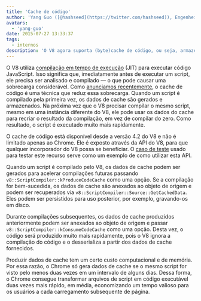 ```yaml
---
title: 'Cache de código'
author: 'Yang Guo ([@hashseed](https://twitter.com/hashseed)), Engenheiro de Software'
avatars:
  - 'yang-guo'
date: 2015-07-27 13:33:37
tags:
  - internos
description: 'O V8 agora suporta (byte)cache de código, ou seja, armazenar em cache o resultado do parsing + compilação do JavaScript.'
---
```

O V8 utiliza [compilação em tempo de execução](https://en.wikipedia.org/wiki/Just-in-time_compilation) (JIT) para executar código JavaScript. Isso significa que, imediatamente antes de executar um script, ele precisa ser analisado e compilado — o que pode causar uma sobrecarga considerável. Como [anunciamos recentemente](https://blog.chromium.org/2015/03/new-javascript-techniques-for-rapid.html), o cache de código é uma técnica que reduz essa sobrecarga. Quando um script é compilado pela primeira vez, os dados de cache são gerados e armazenados. Na próxima vez que o V8 precisar compilar o mesmo script, mesmo em uma instância diferente do V8, ele pode usar os dados do cache para recriar o resultado da compilação, em vez de compilar do zero. Como resultado, o script é executado muito mais rapidamente.

<!--truncate-->
O cache de código está disponível desde a versão 4.2 do V8 e não é limitado apenas ao Chrome. Ele é exposto através da API do V8, para que qualquer incorporador do V8 possa se beneficiar. O [caso de teste](https://chromium.googlesource.com/v8/v8.git/+/4.5.56/test/cctest/test-api.cc#21090) usado para testar este recurso serve como um exemplo de como utilizar esta API.

Quando um script é compilado pelo V8, os dados de cache podem ser gerados para acelerar compilações futuras passando `v8::ScriptCompiler::kProduceCodeCache` como uma opção. Se a compilação for bem-sucedida, os dados de cache são anexados ao objeto de origem e podem ser recuperados via `v8::ScriptCompiler::Source::GetCachedData`. Eles podem ser persistidos para uso posterior, por exemplo, gravando-os em disco.

Durante compilações subsequentes, os dados de cache produzidos anteriormente podem ser anexados ao objeto de origem e passar `v8::ScriptCompiler::kConsumeCodeCache` como uma opção. Desta vez, o código será produzido muito mais rapidamente, pois o V8 ignora a compilação do código e o desserializa a partir dos dados de cache fornecidos.

Produzir dados de cache tem um certo custo computacional e de memória. Por essa razão, o Chrome só gera dados de cache se o mesmo script for visto pelo menos duas vezes em um intervalo de alguns dias. Dessa forma, o Chrome consegue transformar arquivos de script em código executável duas vezes mais rápido, em média, economizando um tempo valioso para os usuários a cada carregamento subsequente de página.
